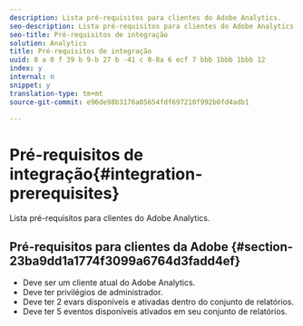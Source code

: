 ```yaml
---
description: Lista pré-requisitos para clientes do Adobe Analytics.
seo-description: Lista pré-requisitos para clientes do Adobe Analytics.
seo-title: Pré-requisitos de integração
solution: Analytics
title: Pré-requisitos de integração
uuid: 8 a 0 f 39 b 9-b 27 b -41 c 0-8a 6 ecf 7 bbb 1bbb 1bbb 12
index: y
internal: n
snippet: y
translation-type: tm+mt
source-git-commit: e96de98b3176a05654fdf697210f992b0fd4adb1

---
```



# Pré-requisitos de integração{#integration-prerequisites}

Lista pré-requisitos para clientes do Adobe Analytics.

## Pré-requisitos para clientes da Adobe {#section-23ba9dd1a1774f3099a6764d3fadd4ef}

* Deve ser um cliente atual do Adobe Analytics.
* Deve ter privilégios de administrador.
* Deve ter 2 evars disponíveis e ativadas dentro do conjunto de relatórios.
* Deve ter 5 eventos disponíveis ativados em seu conjunto de relatórios.

